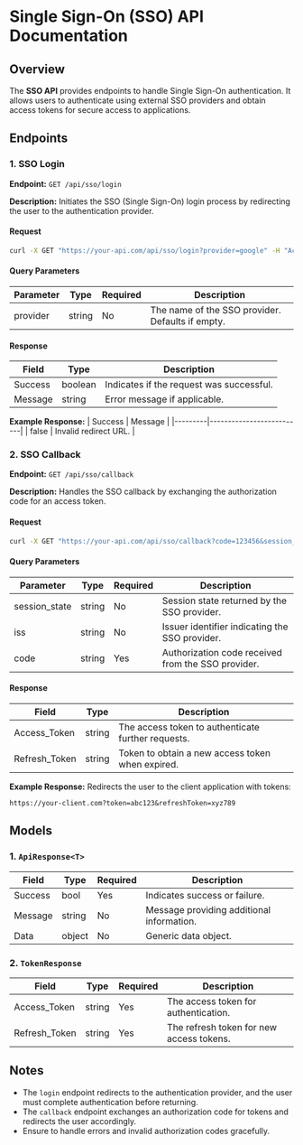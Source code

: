 # Single Sign-On (SSO) API Documentation

## Overview
The **SSO API** provides endpoints to handle Single Sign-On authentication. It allows users to authenticate using external SSO providers and obtain access tokens for secure access to applications.

## Endpoints

### 1. SSO Login
**Endpoint:** `GET /api/sso/login`

**Description:**
Initiates the SSO (Single Sign-On) login process by redirecting the user to the authentication provider.

#### Request
```bash
curl -X GET "https://your-api.com/api/sso/login?provider=google" -H "Accept: application/json"
```

#### Query Parameters
| Parameter  | Type   | Required | Description                                      |
|------------|--------|----------|--------------------------------------------------|
| provider   | string | No       | The name of the SSO provider. Defaults if empty. |

#### Response
| Field   | Type    | Description                                         |
|---------|---------|-----------------------------------------------------|
| Success | boolean | Indicates if the request was successful.           |
| Message | string  | Error message if applicable.                        |

**Example Response:**
| Success | Message                  |
|---------|--------------------------|
| false   | Invalid redirect URL.    |

### 2. SSO Callback
**Endpoint:** `GET /api/sso/callback`

**Description:**
Handles the SSO callback by exchanging the authorization code for an access token.

#### Request
```bash
curl -X GET "https://your-api.com/api/sso/callback?code=123456&session_state=xyz&iss=google" -H "Accept: application/json"
```

#### Query Parameters
| Parameter      | Type   | Required | Description                                             |
|---------------|--------|----------|---------------------------------------------------------|
| session_state | string | No       | Session state returned by the SSO provider.            |
| iss           | string | No       | Issuer identifier indicating the SSO provider.         |
| code          | string | Yes      | Authorization code received from the SSO provider.     |

#### Response
| Field        | Type    | Description                                         |
|-------------|---------|-----------------------------------------------------|
| Access_Token  | string  | The access token to authenticate further requests. |
| Refresh_Token | string  | Token to obtain a new access token when expired.  |

**Example Response:**
Redirects the user to the client application with tokens:
```
https://your-client.com?token=abc123&refreshToken=xyz789
```

## Models

### 1. `ApiResponse<T>`
| Field   | Type    | Required | Description                              |
|---------|--------|----------|------------------------------------------|
| Success | bool   | Yes      | Indicates success or failure.           |
| Message | string | No       | Message providing additional information. |
| Data    | object | No       | Generic data object.                     |

### 2. `TokenResponse`
| Field         | Type   | Required | Description                         |
|--------------|--------|----------|-------------------------------------|
| Access_Token  | string | Yes      | The access token for authentication. |
| Refresh_Token | string | Yes      | The refresh token for new access tokens. |

## Notes
- The `login` endpoint redirects to the authentication provider, and the user must complete authentication before returning.
- The `callback` endpoint exchanges an authorization code for tokens and redirects the user accordingly.
- Ensure to handle errors and invalid authorization codes gracefully.
